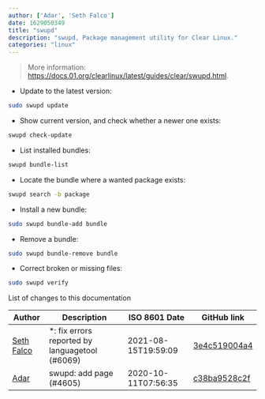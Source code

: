 ```yaml
---
author: ['Adar', 'Seth Falco']
date: 1629050349
title: "swupd"
description: "swupd, Package management utility for Clear Linux."
categories: "linux"
---
```

> More information: <https://docs.01.org/clearlinux/latest/guides/clear/swupd.html>.

- Update to the latest version:

```bash
sudo swupd update
```

- Show current version, and check whether a newer one exists:

```bash
swupd check-update
```

- List installed bundles:

```bash
swupd bundle-list
```

- Locate the bundle where a wanted package exists:

```bash
swupd search -b package
```

- Install a new bundle:

```bash
sudo swupd bundle-add bundle
```

- Remove a bundle:

```bash
sudo swupd bundle-remove bundle
```

- Correct broken or missing files:

```bash
sudo swupd verify
```
List of changes to this documentation


Author | Description | ISO 8601 Date | GitHub link
------|-----|-----|-----
[Seth Falco](mailto:seth@falco.fun) | *: fix errors reported by languagetool (#6069) | 2021-08-15T19:59:09 | [3e4c519004a4](https://github.com/tldr-pages/tldr/commit/3e4c519004a471c861cdc609fd7239ee3355671c)
[Adar](mailto:9392566+rqj@users.noreply.github.com) | swupd: add page (#4605) | 2020-10-11T07:56:35 | [c38ba9528c2f](https://github.com/tldr-pages/tldr/commit/c38ba9528c2f5ad5e359234a3271d19ded762716)

